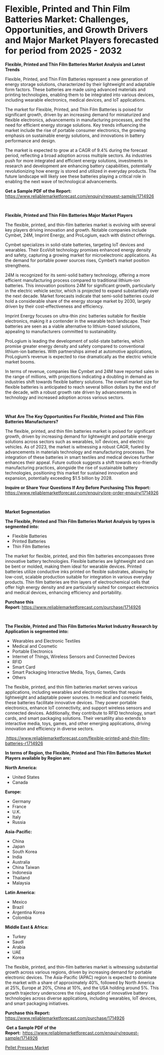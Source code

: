 <p><h1>Flexible, Printed and Thin Film Batteries Market: Challenges, Opportunities, and Growth Drivers and Major Market Players forecasted for period from 2025 - 2032</h1></p><p><strong>Flexible, Printed and Thin Film Batteries Market Analysis and Latest Trends</strong></p>
<p><p>Flexible, Printed, and Thin Film Batteries represent a new generation of energy storage solutions, characterized by their lightweight and adaptable form factors. These batteries are made using advanced materials and printing technologies, enabling them to be integrated into various devices, including wearable electronics, medical devices, and IoT applications. </p><p>The market for Flexible, Printed, and Thin Film Batteries is poised for significant growth, driven by an increasing demand for miniaturized and flexible electronics, advancements in manufacturing processes, and the need for efficient energy storage solutions. Key trends influencing the market include the rise of portable consumer electronics, the growing emphasis on sustainable energy solutions, and innovations in battery performance and design. </p><p>The market is expected to grow at a CAGR of 9.4% during the forecast period, reflecting a broad adoption across multiple sectors. As industries push for more integrated and efficient energy solutions, investments in research and development are enhancing battery capabilities, potentially revolutionizing how energy is stored and utilized in everyday products. The future landscape will likely see these batteries playing a critical role in enabling the next wave of technological advancements.</p></p>
<p><strong>Get a Sample PDF of the Report:&nbsp;</strong> <a href="https://www.reliablemarketforecast.com/enquiry/request-sample/1714926?utm_campaign=2439&utm_medium=2&utm_source=Github&utm_content=ia&utm_term=28032025&utm_id=flexible-printed-and-thin-film-batteries">https://www.reliablemarketforecast.com/enquiry/request-sample/1714926</a></p>
<p>&nbsp;</p>
<p><strong>Flexible, Printed and Thin Film Batteries Major Market Players</strong></p>
<p><p>The flexible, printed, and thin-film batteries market is evolving with several key players driving innovation and growth. Notable companies include Cymbet, 24M, Imprint Energy, and ProLogium, each with distinct offerings.</p><p>Cymbet specializes in solid-state batteries, targeting IoT devices and wearables. Their EcoVolt technology promises enhanced energy density and safety, capturing a growing market for microelectronic applications. As the demand for portable power sources rises, Cymbet’s market position strengthens.</p><p>24M is recognized for its semi-solid battery technology, offering a more efficient manufacturing process compared to traditional lithium-ion batteries. This innovation positions 24M for significant growth, particularly in the electric vehicle sector, which is projected to expand substantially over the next decade. Market forecasts indicate that semi-solid batteries could hold a considerable share of the energy storage market by 2030, largely driven by their cost-effectiveness and efficiency.</p><p>Imprint Energy focuses on ultra-thin zinc batteries suitable for flexible electronics, making it a contender in the wearable tech landscape. Their batteries are seen as a viable alternative to lithium-based solutions, appealing to manufacturers committed to sustainability.</p><p>ProLogium is leading the development of solid-state batteries, which promise greater energy density and safety compared to conventional lithium-ion batteries. With partnerships aimed at automotive applications, ProLogium’s revenue is expected to rise dramatically as the electric vehicle market booms.</p><p>In terms of revenue, companies like Cymbet and 24M have reported sales in the range of millions, with projections indicating a doubling in demand as industries shift towards flexible battery solutions. The overall market size for flexible batteries is anticipated to reach several billion dollars by the end of the decade, with a robust growth rate driven by advancements in technology and increased adoption across various sectors.</p></p>
<p>&nbsp;</p>
<p><strong>What Are The Key Opportunities For Flexible, Printed and Thin Film Batteries Manufacturers?</strong></p>
<p><p>The flexible, printed, and thin film batteries market is poised for significant growth, driven by increasing demand for lightweight and portable energy solutions across sectors such as wearables, IoT devices, and electric vehicles. As of 2023, the market is witnessing a robust CAGR, fueled by advancements in materials technology and manufacturing processes. The integration of these batteries in smart textiles and medical devices further enhances their appeal. Future outlook suggests a shift towards eco-friendly manufacturing practices, alongside the rise of sustainable battery technologies, positioning this market for sustained innovation and expansion, potentially exceeding $1.5 billion by 2028.</p></p>
<p><strong>Inquire or Share Your Questions If Any Before Purchasing This Report:</strong> <a href="https://www.reliablemarketforecast.com/enquiry/pre-order-enquiry/1714926?utm_campaign=2439&utm_medium=2&utm_source=Github&utm_content=ia&utm_term=28032025&utm_id=flexible-printed-and-thin-film-batteries">https://www.reliablemarketforecast.com/enquiry/pre-order-enquiry/1714926</a></p>
<p>&nbsp;</p>
<p><strong>Market Segmentation</strong></p>
<p><strong>The Flexible, Printed and Thin Film Batteries Market Analysis by types is segmented into:</strong></p>
<p><ul><li>Flexible Batteries</li><li>Printed Batteries</li><li>Thin Film Batteries</li></ul></p>
<p><p>The market for flexible, printed, and thin film batteries encompasses three innovative battery technologies. Flexible batteries are lightweight and can be bent or molded, making them ideal for wearable devices. Printed batteries utilize conductive inks printed on flexible substrates, allowing for low-cost, scalable production suitable for integration in various everyday products. Thin film batteries are thin layers of electrochemical cells that offer high energy density and are particularly suited for compact electronics and medical devices, enhancing efficiency and portability.</p></p>
<p><strong>Purchase this Report:&nbsp;</strong><a href="https://www.reliablemarketforecast.com/purchase/1714926?utm_campaign=2439&utm_medium=2&utm_source=Github&utm_content=ia&utm_term=28032025&utm_id=flexible-printed-and-thin-film-batteries">https://www.reliablemarketforecast.com/purchase/1714926</a></p>
<p>&nbsp;</p>
<p><strong>The Flexible, Printed and Thin Film Batteries Market Industry Research by Application is segmented into:</strong></p>
<p><ul><li>Wearables and Electronic Textiles</li><li>Medical and Cosmetic</li><li>Portable Electronics</li><li>Internet of Things, Wireless Sensors and Connected Devices</li><li>RFID</li><li>Smart Card</li><li>Smart Packaging Interactive Media, Toys, Games, Cards</li><li>Others</li></ul></p>
<p><p>The flexible, printed, and thin film batteries market serves various applications, including wearables and electronic textiles that require lightweight and adaptable power sources. In medical and cosmetic fields, these batteries facilitate innovative devices. They power portable electronics, enhance IoT connectivity, and support wireless sensors and connected devices. Additionally, they contribute to RFID technology, smart cards, and smart packaging solutions. Their versatility also extends to interactive media, toys, games, and other emerging applications, driving innovation and efficiency in diverse sectors.</p></p>
<p><a href="https://www.reliablemarketforecast.com/flexible-printed-and-thin-film-batteries-r1714926?utm_campaign=2439&utm_medium=2&utm_source=Github&utm_content=ia&utm_term=28032025&utm_id=flexible-printed-and-thin-film-batteries">&nbsp;https://www.reliablemarketforecast.com/flexible-printed-and-thin-film-batteries-r1714926</a></p>
<p><strong>In terms of Region, the Flexible, Printed and Thin Film Batteries Market Players available by Region are:</strong></p>
<p>
    <p> <strong> North America: </strong>
        <ul>
            <li>United States</li>
            <li>Canada</li>
        </ul>
        </p> 
    <p> <strong> Europe: </strong>
        <ul>
            <li>Germany</li>
            <li>France</li>
            <li>U.K.</li>
            <li>Italy</li>
            <li>Russia</li>
        </ul>
        </p> 
    <p> <strong> Asia-Pacific: </strong>
        <ul>
            <li>China</li>
            <li>Japan</li>
            <li>South Korea</li>
            <li>India</li>
            <li>Australia</li>
            <li>China Taiwan</li>
            <li>Indonesia</li>
            <li>Thailand</li>
            <li>Malaysia</li>
        </ul>
        </p> 
    <p> <strong> Latin America: </strong>
        <ul>
            <li>Mexico</li>
            <li>Brazil</li>
            <li>Argentina Korea</li>
            <li>Colombia</li>
        </ul>
        </p> 
    <p> <strong> Middle East & Africa: </strong>
        <ul>
            <li>Turkey</li>
            <li>Saudi</li>
            <li>Arabia</li>
            <li>UAE</li>
            <li>Korea</li>
        </ul>
    </p>
    </p>
<p><p>The flexible, printed, and thin-film batteries market is witnessing substantial growth across various regions, driven by increasing demand for portable electronic devices. The Asia-Pacific (APAC) region is expected to dominate the market with a share of approximately 40%, followed by North America at 25%, Europe at 20%, China at 10%, and the USA holding around 5%. This growth trajectory underscores the rising adoption of innovative battery technologies across diverse applications, including wearables, IoT devices, and smart packaging initiatives.</p></p>
<p><strong>Purchase this Report: </strong><a href="https://www.reliablemarketforecast.com/purchase/1714926?utm_campaign=2439&utm_medium=2&utm_source=Github&utm_content=ia&utm_term=28032025&utm_id=flexible-printed-and-thin-film-batteries">https://www.reliablemarketforecast.com/purchase/1714926</a></p>
<p>&nbsp;<strong>Get a Sample PDF of the Report:&nbsp;&nbsp;</strong><a href="https://www.reliablemarketforecast.com/enquiry/request-sample/1714926?utm_campaign=2439&utm_medium=2&utm_source=Github&utm_content=ia&utm_term=28032025&utm_id=flexible-printed-and-thin-film-batteries">https://www.reliablemarketforecast.com/enquiry/request-sample/1714926</a></p>
<p><strong></strong></p>
<p><p><a href="https://github.com/mayabungard8092/Market-Research-Report-List-1/blob/main/pellet-presses-market.md?utm_campaign=2439&utm_medium=2&utm_source=Github&utm_content=ia&utm_term=28032025&utm_id=flexible-printed-and-thin-film-batteries">Pellet Presses Market</a></p></p>